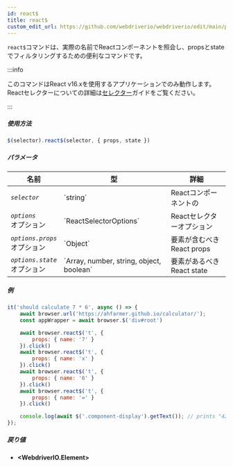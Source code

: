 ```yaml
---
id: react$
title: react$
custom_edit_url: https://github.com/webdriverio/webdriverio/edit/main/packages/webdriverio/src/commands/element/react$.ts
---
```


`react$`コマンドは、実際の名前でReactコンポーネントを照会し、propsとstateでフィルタリングするための便利なコマンドです。

:::info

このコマンドはReact v16.xを使用するアプリケーションでのみ動作します。Reactセレクターについての詳細は[セレクター](/docs/selectors#react-selectors)ガイドをご覧ください。

:::

##### 使用方法

```js
$(selector).react$(selector, { props, state })
```

##### パラメータ

<table>
  <thead>
    <tr>
      <th>名前</th><th>型</th><th>詳細</th>
    </tr>
  </thead>
  <tbody>
    <tr>
      <td><code><var>selector</var></code></td>
      <td>`string`</td>
      <td>Reactコンポーネントの</td>
    </tr>
    <tr>
      <td><code><var>options</var></code><br /><span className="label labelWarning">オプション</span></td>
      <td>`ReactSelectorOptions`</td>
      <td>Reactセレクターオプション</td>
    </tr>
    <tr>
      <td><code><var>options.props</var></code><br /><span className="label labelWarning">オプション</span></td>
      <td>`Object`</td>
      <td>要素が含むべきReact props</td>
    </tr>
    <tr>
      <td><code><var>options.state</var></code><br /><span className="label labelWarning">オプション</span></td>
      <td>`Array<any>, number, string, object, boolean`</td>
      <td>要素があるべきReact state</td>
    </tr>
  </tbody>
</table>

##### 例

```js title="pause.js"
it('should calculate 7 * 6', async () => {
    await browser.url('https://ahfarmer.github.io/calculator/');
    const appWrapper = await browser.$('div#root')

    await browser.react$('t', {
        props: { name: '7' }
    }).click()
    await browser.react$('t', {
        props: { name: 'x' }
    }).click()
    await browser.react$('t', {
        props: { name: '6' }
    }).click()
    await browser.react$('t', {
        props: { name: '=' }
    }).click()

    console.log(await $('.component-display').getText()); // prints "42"
});
```

##### 戻り値

- **&lt;WebdriverIO.Element&gt;**